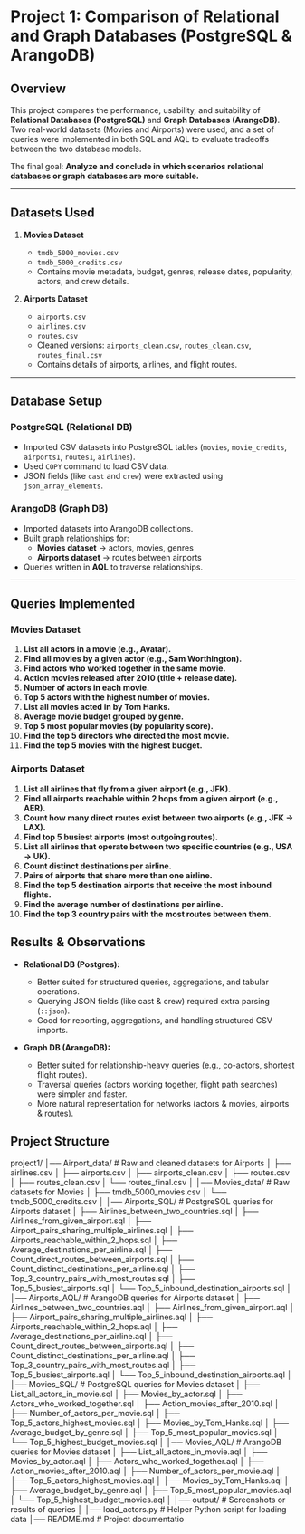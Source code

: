 # Project 1: Comparison of Relational and Graph Databases (PostgreSQL & ArangoDB)

##  Overview
This project compares the performance, usability, and suitability of **Relational Databases (PostgreSQL)** and **Graph Databases (ArangoDB)**.  
Two real-world datasets (Movies and Airports) were used, and a set of queries were implemented in both SQL and AQL to evaluate tradeoffs between the two database models.  

The final goal: **Analyze and conclude in which scenarios relational databases or graph databases are more suitable.**

---

##  Datasets Used
1. **Movies Dataset**
   - `tmdb_5000_movies.csv`
   - `tmdb_5000_credits.csv`
   - Contains movie metadata, budget, genres, release dates, popularity, actors, and crew details.

2. **Airports Dataset**
   - `airports.csv`
   - `airlines.csv`
   - `routes.csv`
   - Cleaned versions: `airports_clean.csv`, `routes_clean.csv`, `routes_final.csv`
   - Contains details of airports, airlines, and flight routes.

---

##  Database Setup

### PostgreSQL (Relational DB)
- Imported CSV datasets into PostgreSQL tables (`movies`, `movie_credits`, `airports1`, `routes1`, `airlines`).
- Used `COPY` command to load CSV data.
- JSON fields (like `cast` and `crew`) were extracted using `json_array_elements`.

### ArangoDB (Graph DB)
- Imported datasets into ArangoDB collections.
- Built graph relationships for:
  - **Movies dataset** → actors, movies, genres
  - **Airports dataset** → routes between airports
- Queries written in **AQL** to traverse relationships.

---

##  Queries Implemented

### Movies Dataset
1. **List all actors in a movie (e.g., Avatar).**
2. **Find all movies by a given actor (e.g., Sam Worthington).**
3. **Find actors who worked together in the same movie.**
4. **Action movies released after 2010 (title + release date).**
5. **Number of actors in each movie.**
6. **Top 5 actors with the highest number of movies.**
7. **List all movies acted in by Tom Hanks.**
8. **Average movie budget grouped by genre.**
9. **Top 5 most popular movies (by popularity score).**
10. **Find the top 5 directors who directed the most movie.**
11. **Find the top 5 movies with the highest budget.**

### Airports Dataset
1. **List all airlines that fly from a given airport (e.g., JFK).**
2. **Find all airports reachable within 2 hops from a given airport (e.g., AER).**
3. **Count how many direct routes exist between two airports (e.g., JFK → LAX).**
4. **Find top 5 busiest airports (most outgoing routes).**
5. **List all airlines that operate between two specific countries (e.g., USA → UK).**
6. **Count distinct destinations per airline.**
7. **Pairs of airports that share more than one airline.**
8. **Find the top 5 destination airports that receive the most inbound flights.**
9. **Find the average number of destinations per airline.**
10. **Find the top 3 country pairs with the most routes between them.**


## Results & Observations
- **Relational DB (Postgres):**
  - Better suited for structured queries, aggregations, and tabular operations.
  - Querying JSON fields (like cast & crew) required extra parsing (`::json`).
  - Good for reporting, aggregations, and handling structured CSV imports.

- **Graph DB (ArangoDB):**
  - Better suited for relationship-heavy queries (e.g., co-actors, shortest flight routes).
  - Traversal queries (actors working together, flight path searches) were simpler and faster.
  - More natural representation for networks (actors & movies, airports & routes).


## Project Structure
project1/
│── Airport_data/ # Raw and cleaned datasets for Airports
│ ├── airlines.csv
│ ├── airports.csv
│ ├── airports_clean.csv
│ ├── routes.csv
│ ├── routes_clean.csv
│ └── routes_final.csv
│
│── Movies_data/ # Raw datasets for Movies
│ ├── tmdb_5000_movies.csv
│ └── tmdb_5000_credits.csv
│
│── Airports_SQL/ # PostgreSQL queries for Airports dataset
│ ├── Airlines_between_two_countries.sql
│ ├── Airlines_from_given_airport.sql
│ ├── Airport_pairs_sharing_multiple_airlines.sql
│ ├── Airports_reachable_within_2_hops.sql
│ ├── Average_destinations_per_airline.sql
│ ├── Count_direct_routes_between_airports.sql
│ ├── Count_distinct_destinations_per_airline.sql
│ ├── Top_3_country_pairs_with_most_routes.sql
│ ├── Top_5_busiest_airports.sql
│ └── Top_5_inbound_destination_airports.sql
│
│── Airports_AQL/ # ArangoDB queries for Airports dataset
│ ├── Airlines_between_two_countries.aql
│ ├── Airlines_from_given_airport.aql
│ ├── Airport_pairs_sharing_multiple_airlines.aql
│ ├── Airports_reachable_within_2_hops.aql
│ ├── Average_destinations_per_airline.aql
│ ├── Count_direct_routes_between_airports.aql
│ ├── Count_distinct_destinations_per_airline.aql
│ ├── Top_3_country_pairs_with_most_routes.aql
│ ├── Top_5_busiest_airports.aql
│ └── Top_5_inbound_destination_airports.aql
│
│── Movies_SQL/ # PostgreSQL queries for Movies dataset
│ ├── List_all_actors_in_movie.sql
│ ├── Movies_by_actor.sql
│ ├── Actors_who_worked_together.sql
│ ├── Action_movies_after_2010.sql
│ ├── Number_of_actors_per_movie.sql
│ ├── Top_5_actors_highest_movies.sql
│ ├── Movies_by_Tom_Hanks.sql
│ ├── Average_budget_by_genre.sql
│ ├── Top_5_most_popular_movies.sql
│ └── Top_5_highest_budget_movies.sql
│
│── Movies_AQL/ # ArangoDB queries for Movies dataset
│ ├── List_all_actors_in_movie.aql
│ ├── Movies_by_actor.aql
│ ├── Actors_who_worked_together.aql
│ ├── Action_movies_after_2010.aql
│ ├── Number_of_actors_per_movie.aql
│ ├── Top_5_actors_highest_movies.aql
│ ├── Movies_by_Tom_Hanks.aql
│ ├── Average_budget_by_genre.aql
│ ├── Top_5_most_popular_movies.aql
│ └── Top_5_highest_budget_movies.aql
│
│── output/ # Screenshots or results of queries
│
│── load_actors.py # Helper Python script for loading data
│── README.md # Project documentatio


